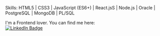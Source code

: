 Skills: HTML5 | CSS3 | JavaScript (ES6+) | React.jsS | Node.js | Oracle | PostgreSQL | MongoDB | PL/SQL

I'm a Frontend lover.
You can find me here:
<br>
  <a href="https://www.linkedin.com/in/bernardoacevedo/">
    <img src="https://img.shields.io/badge/LinkedIn-blue?style=for-the-badge&logo=linkedin&logoColor=white" alt="LinkedIn Badge"/>
  </a>
  </a>
